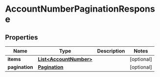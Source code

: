 # AccountNumberPaginationResponse

## Properties
Name | Type | Description | Notes
------------ | ------------- | ------------- | -------------
**items** | [**List&lt;AccountNumber&gt;**](AccountNumber.md) |  |  [optional]
**pagination** | [**Pagination**](Pagination.md) |  |  [optional]
